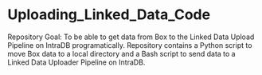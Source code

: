 # Uploading_Linked_Data_Code
Repository Goal: To be able to get data from Box to the Linked Data Upload Pipeline on IntraDB programatically. Repository contains a Python script to move Box data to a local directory and a Bash script to send data to a Linked Data Uploader Pipeline on IntraDB.
